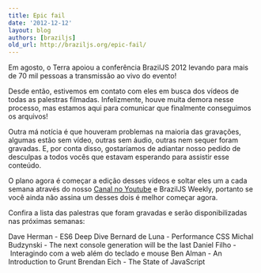```yaml
---
title: Epic fail
date: '2012-12-12'
layout: blog
authors: [braziljs]
old_url: http://braziljs.org/epic-fail/
---
```


<p>Em agosto, o Terra apoiou a conferência BrazilJS 2012 levando para mais de 70 mil pessoas a transmissão ao vivo do evento!</p>

<p>Desde então, estivemos em contato com eles em busca dos vídeos de todas as palestras filmadas. Infelizmente, houve muita demora nesse processo, mas estamos aqui para comunicar que finalmente conseguimos os arquivos!</p>

<p>Outra má notícia é que houveram problemas na maioria das gravações, algumas estão sem vídeo, outras sem áudio, outras nem sequer foram gravadas. E, por conta disso, gostaríamos de adiantar nosso pedido de desculpas a todos vocês que estavam esperando para assistir esse conteúdo.</p>

<p>O plano agora é começar a edição desses vídeos e soltar eles um a cada semana através do nosso <a href="http://www.youtube.com/user/BrazilJS">Canal no Youtube</a> e BrazilJS Weekly, portanto se você ainda não assina um desses dois é melhor começar agora.</p>

<p>Confira a lista das palestras que foram gravadas e serão disponibilizadas nas próximas semanas:</p>

<p>Dave Herman - ES6 Deep Dive
Bernard de Luna - Performance CSS
Michal Budzynski - The next console generation will be the last
Daniel Filho - Interagindo com a web além do teclado e mouse
Ben Alman - An Introduction to Grunt
Brendan Eich - The State of JavaScript</p>